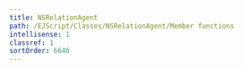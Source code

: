 ```yaml
---
title: NSRelationAgent
path: /EJScript/Classes/NSRelationAgent/Member functions
intellisense: 1
classref: 1
sortOrder: 6646
---
```





